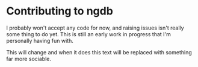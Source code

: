 # Contributing to ngdb

I probably won't accept any code for now, and raising issues isn't really
some thing to do yet. This is still an early work in progress that I'm
personally having fun with.

This will change and when it does this text will be replaced with something
far more sociable.

[//]: # (Contributing.md ends here)
